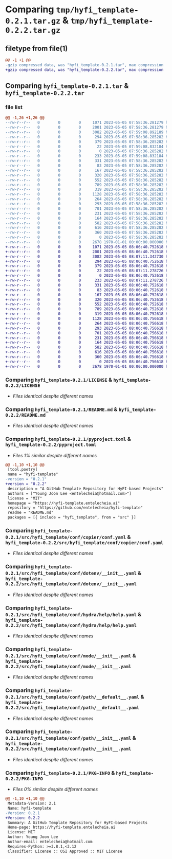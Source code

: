 # Comparing `tmp/hyfi_template-0.2.1.tar.gz` & `tmp/hyfi_template-0.2.2.tar.gz`

## filetype from file(1)

```diff
@@ -1 +1 @@
-gzip compressed data, was "hyfi_template-0.2.1.tar", max compression
+gzip compressed data, was "hyfi_template-0.2.2.tar", max compression
```

## Comparing `hyfi_template-0.2.1.tar` & `hyfi_template-0.2.2.tar`

### file list

```diff
@@ -1,26 +1,26 @@
--rw-r--r--   0        0        0     1071 2023-05-05 07:58:36.281279 hyfi_template-0.2.1/LICENSE
--rw-r--r--   0        0        0     2001 2023-05-05 07:58:36.281279 hyfi_template-0.2.1/README.md
--rw-r--r--   0        0        0     3082 2023-05-05 07:59:08.892189 hyfi_template-0.2.1/pyproject.toml
--rw-r--r--   0        0        0      294 2023-05-05 07:58:36.285282 hyfi_template-0.2.1/src/hyfi_template/__cli__.py
--rw-r--r--   0        0        0      379 2023-05-05 07:58:36.285282 hyfi_template-0.2.1/src/hyfi_template/__init__.py
--rw-r--r--   0        0        0       22 2023-05-05 07:59:08.832184 hyfi_template-0.2.1/src/hyfi_template/_version.py
--rw-r--r--   0        0        0        0 2023-05-05 07:58:36.285282 hyfi_template-0.2.1/src/hyfi_template/conf/__init__.py
--rw-r--r--   0        0        0      233 2023-05-05 07:59:08.832184 hyfi_template-0.2.1/src/hyfi_template/conf/about/__init__.yaml
--rw-r--r--   0        0        0      331 2023-05-05 07:58:36.285282 hyfi_template-0.2.1/src/hyfi_template/conf/batch/__init__.yaml
--rw-r--r--   0        0        0       83 2023-05-05 07:58:36.285282 hyfi_template-0.2.1/src/hyfi_template/conf/cmd/about.yaml
--rw-r--r--   0        0        0      167 2023-05-05 07:58:36.285282 hyfi_template-0.2.1/src/hyfi_template/conf/cmd/cpcfg.yaml
--rw-r--r--   0        0        0      320 2023-05-05 07:58:36.285282 hyfi_template-0.2.1/src/hyfi_template/conf/config.yaml
--rw-r--r--   0        0        0      552 2023-05-05 07:58:36.285282 hyfi_template-0.2.1/src/hyfi_template/conf/copier/conf.yaml
--rw-r--r--   0        0        0      789 2023-05-05 07:58:36.285282 hyfi_template-0.2.1/src/hyfi_template/conf/dotenv/__init__.yaml
--rw-r--r--   0        0        0      319 2023-05-05 07:58:36.285282 hyfi_template-0.2.1/src/hyfi_template/conf/hconf.yaml
--rw-r--r--   0        0        0     1128 2023-05-05 07:58:36.285282 hyfi_template-0.2.1/src/hyfi_template/conf/hydra/help/help.yaml
--rw-r--r--   0        0        0      264 2023-05-05 07:58:36.285282 hyfi_template-0.2.1/src/hyfi_template/conf/hydra/job_logging/custom.yaml
--rw-r--r--   0        0        0      293 2023-05-05 07:58:36.285282 hyfi_template-0.2.1/src/hyfi_template/conf/joblib/__init__.yaml
--rw-r--r--   0        0        0      701 2023-05-05 07:58:36.285282 hyfi_template-0.2.1/src/hyfi_template/conf/mode/__init__.yaml
--rw-r--r--   0        0        0      231 2023-05-05 07:58:36.285282 hyfi_template-0.2.1/src/hyfi_template/conf/mode/debug.yaml
--rw-r--r--   0        0        0      164 2023-05-05 07:58:36.285282 hyfi_template-0.2.1/src/hyfi_template/conf/path/__batch__.yaml
--rw-r--r--   0        0        0      582 2023-05-05 07:58:36.285282 hyfi_template-0.2.1/src/hyfi_template/conf/path/__default__.yaml
--rw-r--r--   0        0        0      616 2023-05-05 07:58:36.285282 hyfi_template-0.2.1/src/hyfi_template/conf/path/__init__.yaml
--rw-r--r--   0        0        0      360 2023-05-05 07:58:36.285282 hyfi_template-0.2.1/src/hyfi_template/conf/project/__init__.yaml
--rw-r--r--   0        0        0        0 2023-05-05 07:58:36.285282 hyfi_template-0.2.1/src/hyfi_template/py.typed
--rw-r--r--   0        0        0     2678 1970-01-01 00:00:00.000000 hyfi_template-0.2.1/PKG-INFO
+-rw-r--r--   0        0        0     1071 2023-05-05 08:06:40.752618 hyfi_template-0.2.2/LICENSE
+-rw-r--r--   0        0        0     2001 2023-05-05 08:06:40.752618 hyfi_template-0.2.2/README.md
+-rw-r--r--   0        0        0     3082 2023-05-05 08:07:11.342730 hyfi_template-0.2.2/pyproject.toml
+-rw-r--r--   0        0        0      294 2023-05-05 08:06:40.752618 hyfi_template-0.2.2/src/hyfi_template/__cli__.py
+-rw-r--r--   0        0        0      379 2023-05-05 08:06:40.752618 hyfi_template-0.2.2/src/hyfi_template/__init__.py
+-rw-r--r--   0        0        0       22 2023-05-05 08:07:11.278726 hyfi_template-0.2.2/src/hyfi_template/_version.py
+-rw-r--r--   0        0        0        0 2023-05-05 08:06:40.752618 hyfi_template-0.2.2/src/hyfi_template/conf/__init__.py
+-rw-r--r--   0        0        0      233 2023-05-05 08:07:11.278726 hyfi_template-0.2.2/src/hyfi_template/conf/about/__init__.yaml
+-rw-r--r--   0        0        0      331 2023-05-05 08:06:40.752618 hyfi_template-0.2.2/src/hyfi_template/conf/batch/__init__.yaml
+-rw-r--r--   0        0        0       83 2023-05-05 08:06:40.752618 hyfi_template-0.2.2/src/hyfi_template/conf/cmd/about.yaml
+-rw-r--r--   0        0        0      167 2023-05-05 08:06:40.752618 hyfi_template-0.2.2/src/hyfi_template/conf/cmd/cpcfg.yaml
+-rw-r--r--   0        0        0      320 2023-05-05 08:06:40.752618 hyfi_template-0.2.2/src/hyfi_template/conf/config.yaml
+-rw-r--r--   0        0        0      552 2023-05-05 08:06:40.752618 hyfi_template-0.2.2/src/hyfi_template/conf/copier/conf.yaml
+-rw-r--r--   0        0        0      789 2023-05-05 08:06:40.752618 hyfi_template-0.2.2/src/hyfi_template/conf/dotenv/__init__.yaml
+-rw-r--r--   0        0        0      319 2023-05-05 08:06:40.752618 hyfi_template-0.2.2/src/hyfi_template/conf/hconf.yaml
+-rw-r--r--   0        0        0     1128 2023-05-05 08:06:40.756618 hyfi_template-0.2.2/src/hyfi_template/conf/hydra/help/help.yaml
+-rw-r--r--   0        0        0      264 2023-05-05 08:06:40.756618 hyfi_template-0.2.2/src/hyfi_template/conf/hydra/job_logging/custom.yaml
+-rw-r--r--   0        0        0      293 2023-05-05 08:06:40.756618 hyfi_template-0.2.2/src/hyfi_template/conf/joblib/__init__.yaml
+-rw-r--r--   0        0        0      701 2023-05-05 08:06:40.756618 hyfi_template-0.2.2/src/hyfi_template/conf/mode/__init__.yaml
+-rw-r--r--   0        0        0      231 2023-05-05 08:06:40.756618 hyfi_template-0.2.2/src/hyfi_template/conf/mode/debug.yaml
+-rw-r--r--   0        0        0      164 2023-05-05 08:06:40.756618 hyfi_template-0.2.2/src/hyfi_template/conf/path/__batch__.yaml
+-rw-r--r--   0        0        0      582 2023-05-05 08:06:40.756618 hyfi_template-0.2.2/src/hyfi_template/conf/path/__default__.yaml
+-rw-r--r--   0        0        0      616 2023-05-05 08:06:40.756618 hyfi_template-0.2.2/src/hyfi_template/conf/path/__init__.yaml
+-rw-r--r--   0        0        0      360 2023-05-05 08:06:40.756618 hyfi_template-0.2.2/src/hyfi_template/conf/project/__init__.yaml
+-rw-r--r--   0        0        0        0 2023-05-05 08:06:40.756618 hyfi_template-0.2.2/src/hyfi_template/py.typed
+-rw-r--r--   0        0        0     2678 1970-01-01 00:00:00.000000 hyfi_template-0.2.2/PKG-INFO
```

### Comparing `hyfi_template-0.2.1/LICENSE` & `hyfi_template-0.2.2/LICENSE`

 * *Files identical despite different names*

### Comparing `hyfi_template-0.2.1/README.md` & `hyfi_template-0.2.2/README.md`

 * *Files identical despite different names*

### Comparing `hyfi_template-0.2.1/pyproject.toml` & `hyfi_template-0.2.2/pyproject.toml`

 * *Files 1% similar despite different names*

```diff
@@ -1,10 +1,10 @@
 [tool.poetry]
 name = "hyfi-template"
-version = "0.2.1"
+version = "0.2.2"
 description = "A GitHub Template Repository for HyFI-based Projects"
 authors = ["Young Joon Lee <entelecheia@hotmail.com>"]
 license = "MIT"
 homepage = "https://hyfi-template.entelecheia.ai"
 repository = "https://github.com/entelecheia/hyfi-template"
 readme = "README.md"
 packages = [{ include = "hyfi_template", from = "src" }]
```

### Comparing `hyfi_template-0.2.1/src/hyfi_template/conf/copier/conf.yaml` & `hyfi_template-0.2.2/src/hyfi_template/conf/copier/conf.yaml`

 * *Files identical despite different names*

### Comparing `hyfi_template-0.2.1/src/hyfi_template/conf/dotenv/__init__.yaml` & `hyfi_template-0.2.2/src/hyfi_template/conf/dotenv/__init__.yaml`

 * *Files identical despite different names*

### Comparing `hyfi_template-0.2.1/src/hyfi_template/conf/hydra/help/help.yaml` & `hyfi_template-0.2.2/src/hyfi_template/conf/hydra/help/help.yaml`

 * *Files identical despite different names*

### Comparing `hyfi_template-0.2.1/src/hyfi_template/conf/mode/__init__.yaml` & `hyfi_template-0.2.2/src/hyfi_template/conf/mode/__init__.yaml`

 * *Files identical despite different names*

### Comparing `hyfi_template-0.2.1/src/hyfi_template/conf/path/__default__.yaml` & `hyfi_template-0.2.2/src/hyfi_template/conf/path/__default__.yaml`

 * *Files identical despite different names*

### Comparing `hyfi_template-0.2.1/src/hyfi_template/conf/path/__init__.yaml` & `hyfi_template-0.2.2/src/hyfi_template/conf/path/__init__.yaml`

 * *Files identical despite different names*

### Comparing `hyfi_template-0.2.1/PKG-INFO` & `hyfi_template-0.2.2/PKG-INFO`

 * *Files 0% similar despite different names*

```diff
@@ -1,10 +1,10 @@
 Metadata-Version: 2.1
 Name: hyfi-template
-Version: 0.2.1
+Version: 0.2.2
 Summary: A GitHub Template Repository for HyFI-based Projects
 Home-page: https://hyfi-template.entelecheia.ai
 License: MIT
 Author: Young Joon Lee
 Author-email: entelecheia@hotmail.com
 Requires-Python: >=3.8.1,<3.12
 Classifier: License :: OSI Approved :: MIT License
```

